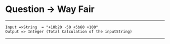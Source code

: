 
# Question -> Way Fair
-------
```
Input =>String  = "+10b20 -50 +5b60 +100"
Output => Integer (Total Calculation of the inputString)
```
------
